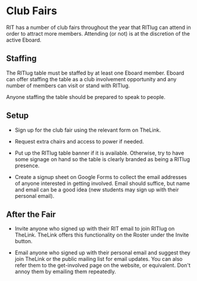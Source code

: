 # Club Fairs
RIT has a number of club fairs throughout the year that RITlug can attend in
order to attract more members. Attending (or not) is at the discretion of the
active Eboard.

## Staffing
The RITlug table must be staffed by at least one Eboard member. Eboard can
offer staffing the table as a club involvement opportunity and any number of
members can visit or stand with RITlug.

Anyone staffing the table should be prepared to speak to people.

## Setup
* Sign up for the club fair using the relevant form on TheLink.

* Request extra chairs and access to power if needed.

* Put up the RITlug table banner if it is available. Otherwise, try to have
some signage on hand so the table is clearly branded as being a RITlug presence.

* Create a signup sheet on Google Forms to collect the email addresses of
anyone interested in getting involved. Email should suffice, but name and email
can be a good idea (new students may sign up with their personal email).

## After the Fair
* Invite anyone who signed up with their RIT email to join RITlug on TheLink.
TheLink offers this functionality on the Roster under the Invite button.

* Email anyone who signed up with their personal email and suggest they join
TheLink or the public mailing list for email updates. You can also refer them
to the get-involved page on the website, or equivalent. Don't annoy them by
emailing them repeatedly.
